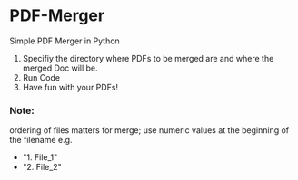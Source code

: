 # PDF-Merger
Simple PDF Merger in Python

1. Specifiy the directory where PDFs to be merged are and where the merged Doc will be. 
2. Run Code
3. Have fun with your PDFs!

### **Note:** 
ordering of files matters for merge; use numeric values at the beginning of the filename e.g. 
- "1. File_1"
- "2. File_2"
